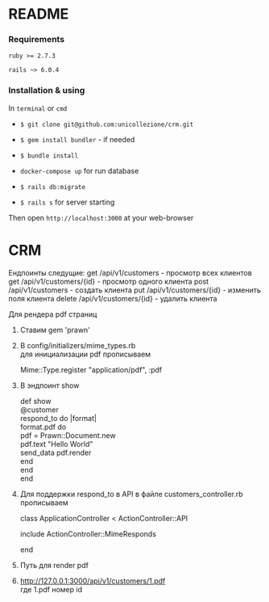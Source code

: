 # README

### Requirements

`ruby >= 2.7.3`

`rails ~> 6.0.4`

### Installation & using

In `terminal` or `cmd`

- `$ git clone git@github.com:unicollezione/crm.git`

- `$ gem install bundler` - if needed

- `$ bundle install`

- `docker-compose up` for run database

- `$ rails db:migrate`

- `$ rails s` for server starting

Then open `http://localhost:3000` at your web-browser

# CRM

Ендпоинты следущие:
  get /api/v1/customers - просмотр всех клиентов
  get /api/v1/customers/{id} - просмотр одного клиента
  post /api/v1/customers - создать клиента
  put /api/v1/customers/{id} - изменить поля клиента
  delete /api/v1/customers/{id} - удалить клиента


  Для рендера pdf страниц

  1. Ставим gem 'prawn'

  2. В config/initializers/mime_types.rb  
     для инициализации pdf прописываем  
     
     Mime::Type.register "application/pdf", :pdf

  3. В эндпоинт show 

        def show  
          @customer  
          respond_to do |format|  
          format.pdf do  
          pdf = Prawn::Document.new  
          pdf.text "Hello World"  
          send_data pdf.render  
          end  
          end  
         end  
        

  4.  Для поддержки respond_to в API в файле customers_controller.rb  прописываем

       class ApplicationController < ActionController::API  
       
         include ActionController::MimeResponds  
         
       end
       
  5.  Путь для render pdf  
  6.  
      http://127.0.0.1:3000/api/v1/customers/1.pdf  
      где 1.pdf номер id 
